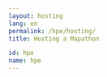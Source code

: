 ```yaml
---
layout: hosting
lang: en
permalink: /hpe/hosting/
title: Hosting a Mapathon

id: hpe
name: hpe
---
```

